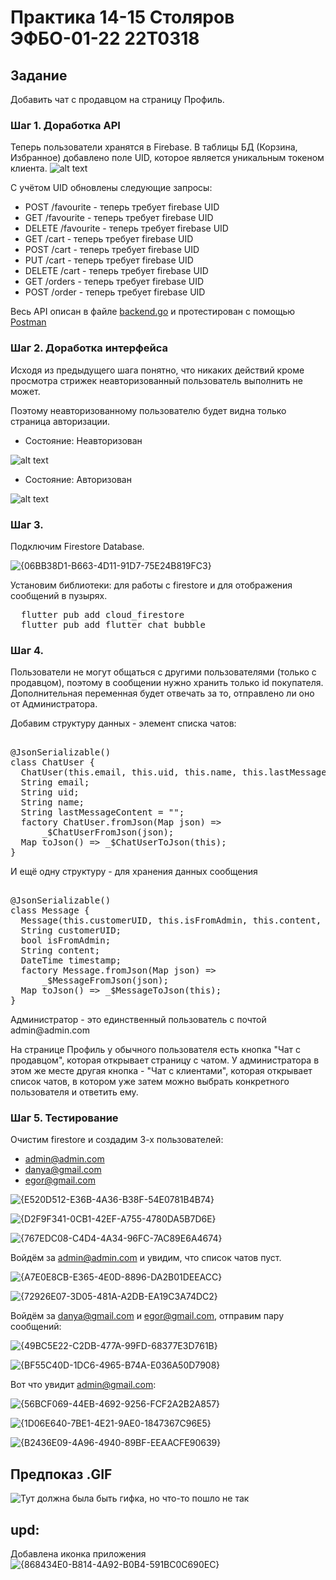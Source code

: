 # Практика 14-15 Столяров ЭФБО-01-22 22T0318

## Задание
Добавить чат с продавцом на страницу Профиль.

### Шаг 1. Доработка API
Теперь пользователи хранятся в Firebase. В таблицы БД (Корзина, Избранное) добавлено поле UID, которое является уникальным токеном клиента.
![alt text](image.png)

С учётом UID обновлены следующие запросы:
* POST /favourite - теперь требует firebase UID
* GET /favourite - теперь требует firebase UID
* DELETE /favourite - теперь требует firebase UID
* GET /cart - теперь требует firebase UID
* POST /cart - теперь требует firebase UID
* PUT /cart - теперь требует firebase UID
* DELETE /cart - теперь требует firebase UID
* GET /orders - теперь требует firebase UID
* POST /order - теперь требует firebase UID

<p>Весь API описан в файле <a href="./backend/backend.go">backend.go</a> и протестирован с помощью <a href="https://elements.getpostman.com/redirect?entityId=24015280-8a099f19-cf00-4125-9654-e3b574800df0&entityType=collection">Postman</a></p>

### Шаг 2. Доработка интерфейса
<p>Исходя из предыдущего шага понятно, что никаких действий кроме просмотра стрижек неавторизованный пользователь выполнить не может.</p>
<p>Поэтому неавторизованному пользователю будет видна только страница авторизации.</p>

* <p> Состояние: Неавторизован</p>
![alt text]({9996BA51-DCD2-4389-906E-3BFAE735B704}.png)

* <p> Состояние: Авторизован</p>
![alt text]({34EE12F0-3046-466C-9C9F-8F576D46A2E7}.png)

### Шаг 3.
<p>Подключим Firestore Database.</p>

![{06BB38D1-B663-4D11-91D7-75E24B819FC3}](https://github.com/user-attachments/assets/456b368d-e9b3-4b14-8f1f-05893388c83f)

Установим библиотеки: для работы с firestore и для отображения сообщений в пузырях.
<pre>
  flutter pub add cloud_firestore
  flutter pub add flutter_chat_bubble 
</pre>

### Шаг 4. 

<p>Пользователи не могут общаться с другими пользователями (только с продавцом), поэтому в сообщении нужно хранить только id покупателя. Дополнительная переменная будет отвечать за то, отправлено ли оно от Администратора.</p>

<p>Добавим структуру данных - элемент списка чатов:</p>
<pre> 
@JsonSerializable()
class ChatUser {
  ChatUser(this.email, this.uid, this.name, this.lastMessageContent);
  String email;
  String uid;
  String name;
  String lastMessageContent = "";
  factory ChatUser.fromJson(Map<String, dynamic> json) =>
      _$ChatUserFromJson(json);
  Map<String, dynamic> toJson() => _$ChatUserToJson(this);
}
</pre>
<p>И ещё одну структуру - для хранения данных сообщения</p>
<pre> 
@JsonSerializable()
class Message {
  Message(this.customerUID, this.isFromAdmin, this.content, this.timestamp);
  String customerUID;
  bool isFromAdmin;
  String content;
  DateTime timestamp;
  factory Message.fromJson(Map<String, dynamic> json) =>
      _$MessageFromJson(json);
  Map<String, dynamic> toJson() => _$MessageToJson(this);
}
</pre>

<p>
Администратор - это единственный пользователь с почтой admin@admin.com
</p>
<p>
На странице Профиль у обычного пользователя есть кнопка "Чат с продавцом", которая открывает страницу с чатом. У администратора в этом же месте другая кнопка - "Чат с клиентами", которая открывает список чатов, в котором уже затем можно выбрать конкретного пользователя и ответить ему.
</p>

### Шаг 5. Тестирование
Очистим firestore и создадим 3-х пользователей:
- admin@admin.com
- danya@gmail.com
- egor@gmail.com

![{E520D512-E36B-4A36-B38F-54E0781B4B74}](https://github.com/user-attachments/assets/8d409830-b596-43ed-8e1e-7715df3f875f)

![{D2F9F341-0CB1-42EF-A755-4780DA5B7D6E}](https://github.com/user-attachments/assets/5014211e-6c69-41b6-8679-4e27fe177be3)

![{767EDC08-C4D4-4A34-96FC-7AC89E6A4674}](https://github.com/user-attachments/assets/5ce73dc3-8b4a-4d33-b260-3e1b738bddca)

Войдём за admin@admin.com и увидим, что список чатов пуст.

![{A7E0E8CB-E365-4E0D-8896-DA2B01DEEACC}](https://github.com/user-attachments/assets/81ba6357-38d3-497e-b20e-0da3c3ea91c1)

![{72926E07-3D05-481A-A2DB-EA19C3A74DC2}](https://github.com/user-attachments/assets/698a5c92-a008-48ea-bd4b-5a8c408d6155)

Войдём за danya@gmail.com и egor@gmail.com, отправим пару сообщений:

![{49BC5E22-C2DB-477A-99FD-68377E3D761B}](https://github.com/user-attachments/assets/4304c86e-72e5-43b6-b0c1-cdf32f1b850d)

![{BF55C40D-1DC6-4965-B74A-E036A50D7908}](https://github.com/user-attachments/assets/81b34c3e-504e-413f-9329-3e4cbadc03d2)

Вот что увидит admin@gmail.com:

![{56BCF069-44EB-4692-9256-FCF2A2B2A857}](https://github.com/user-attachments/assets/c7e75bcb-021e-4d11-9a6e-3960e0a5369c)

![{1D06E640-7BE1-4E21-9AE0-1847367C96E5}](https://github.com/user-attachments/assets/7f372ec4-7fc3-4ab6-ba93-14d3bf48a9d6)

![{B2436E09-4A96-4940-89BF-EEAACFE90639}](https://github.com/user-attachments/assets/ff185b29-1083-4bdf-bc14-5a939e31cedf)

## Предпоказ .GIF
![Тут должна была быть гифка, но что-то пошло не так](./preview.gif)

## upd:
Добавлена иконка приложения
![{868434E0-B814-4A92-B0B4-591BC0C690EC}](https://github.com/user-attachments/assets/5cde32fa-6a28-4122-8940-9f2bbaa1645e)
